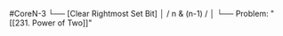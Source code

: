 #CoreN-3
└── [Clear Rightmost Set Bit]
    │   / n & (n-1) /
    │
    └── Problem: "[[231. Power of Two]]"